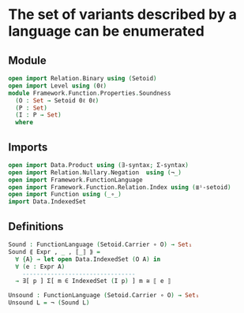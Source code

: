 # The set of variants described by a language can be enumerated

## Module

```agda
open import Relation.Binary using (Setoid)
open import Level using (0ℓ)
module Framework.Function.Properties.Soundness
  (O : Set → Setoid 0ℓ 0ℓ)
  (P : Set)
  (I : P → Set)
  where
```

## Imports

```agda
open import Data.Product using (∃-syntax; Σ-syntax)
open import Relation.Nullary.Negation  using (¬_)
open import Framework.FunctionLanguage
open import Framework.Function.Relation.Index using (≣ⁱ-setoid)
open import Function using (_∘_)
import Data.IndexedSet
```

## Definitions

```agda
Sound : FunctionLanguage (Setoid.Carrier ∘ O) → Set₁
Sound ⟪ Expr , _ , ⟦_⟧ ⟫ =
  ∀ {A} → let open Data.IndexedSet (O A) in
  ∀ (e : Expr A)
    --------------------------------
  → ∃[ p ] Σ[ m ∈ IndexedSet (I p) ] m ≅ ⟦ e ⟧

Unsound : FunctionLanguage (Setoid.Carrier ∘ O) → Set₁
Unsound L = ¬ (Sound L)
```
